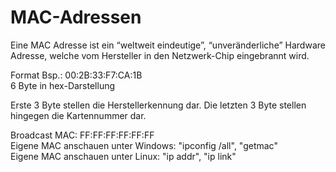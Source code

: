 # MAC-Adressen
Eine MAC Adresse ist ein “weltweit eindeutige”, “unveränderliche” Hardware Adresse, welche vom Hersteller in den Netzwerk-Chip eingebrannt wird.

Format Bsp.: 00:2B:33:F7:CA:1B  
6 Byte in hex-Darstellung 

Erste 3 Byte stellen die Herstellerkennung dar. Die letzten 3 Byte stellen hingegen die Kartennummer dar.

Broadcast MAC: FF:FF:FF:FF:FF:FF  
Eigene MAC anschauen unter Windows: "ipconfig /all", "getmac"  
Eigene MAC anschauen unter Linux: "ip addr", "ip link"